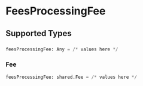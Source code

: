 # FeesProcessingFee


## Supported Types

### 

```python
feesProcessingFee: Any = /* values here */
```

### Fee

```python
feesProcessingFee: shared.Fee = /* values here */
```

